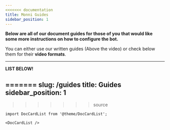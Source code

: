 ```yaml
---
<<<<<<< documentation
title: Monni Guides
sidebar_position: 1
---
```

**Below are all of our document guides for those of you that would like some more instructions on how to configure the bot.**

You can either use our written guides (Above the video) or check below them for their **video formats**.

---

**LIST BELOW!**

=======
slug: /guides
title: Guides
sidebar_position: 1
---
>>>>>>> source
```mdx-code-block
import DocCardList from '@theme/DocCardList';

<DocCardList />
```
